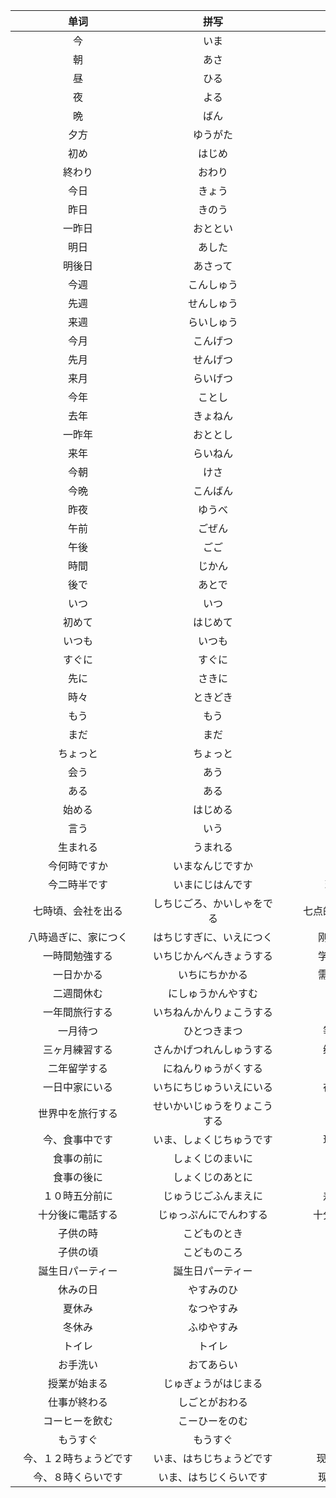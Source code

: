 | <div class="div200">单词</div> | <div  class="div200">拼写</div> | <div  class="div200">词义</div> | <div  class="div200">词性</div> |
| :----------------------------: | :-----------------------------: | :-----------------------------: | :-----------------------------: |
|               今               |              いま               |              现在               |              名词               |
|               朝               |              あさ               |              早上               |              名词               |
|               昼               |              ひる               |              中午               |              名词               |
|               夜               |              よる               |              晚上               |              名词               |
|               晩               |              ばん               |              晚上               |              名词               |
|              夕方              |            ゆうがた             |              晚上               |              名词               |
|              初め              |             はじめ              |              开始               |              名词               |
|             終わり             |             おわり              |              结束               |              名词               |
|              今日              |             きょう              |              今天               |              名词               |
|              昨日              |             きのう              |              昨天               |              名词               |
|             一昨日             |            おととい             |              前天               |              名词               |
|              明日              |             あした              |              明天               |              名词               |
|             明後日             |            あさって             |              后天               |              名词               |
|              今週              |           こんしゅう            |              这周               |              名词               |
|              先週              |           せんしゅう            |              上周               |              名词               |
|              来週              |           らいしゅう            |              下周               |              名词               |
|              今月              |            こんげつ             |             这个月              |              名词               |
|              先月              |            せんげつ             |             上个月              |              名词               |
|              来月              |            らいげつ             |             下个月              |              名词               |
|              今年              |             ことし              |              今年               |              名词               |
|              去年              |            きょねん             |              去年               |              名词               |
|             一昨年             |            おととし             |              前年               |              名词               |
|              来年              |            らいねん             |              明年               |              名词               |
|              今朝              |              けさ               |              今早               |              名词               |
|              今晩              |            こんばん             |              今晚               |              名词               |
|              昨夜              |             ゆうべ              |              昨晚               |              名词               |
|              午前              |             ごぜん              |              午前               |              名词               |
|              午後              |              ごご               |              午后               |              名词               |
|              時間              |             じかん              |              时间               |              名词               |
|              後で              |             あとで              |              之后               |              名词               |
|              いつ              |              いつ               |            什么时候             |             疑问词              |
|             初めて             |            はじめて             |              开始               |              副词               |
|             いつも             |             いつも              |              总是               |              副词               |
|             すぐに             |             すぐに              |              即将               |              副词               |
|              先に              |             さきに              |               先                |              副词               |
|              時々              |            ときどき             |              有时               |              副词               |
|              もう              |              もう               |              已经               |              副词               |
|              まだ              |              まだ               |              还没               |              副词               |
|            ちょっと            |            ちょっと             |              一点               |              副词               |
|              会う              |              あう               |              见面               |            五段动词             |
|              ある              |              ある               |               有                |            五段动词             |
|             始める             |            はじめる             |              开始               |            一段动词             |
|              言う              |              いう               |               说                |            五段动词             |
|            生まれる            |            うまれる             |              出生               |            一段动词             |
|          今何時ですか          |        いまなんじですか         |            现在几点             |              句子               |
|          今二時半です          |        いまにじはんです         |            现在2点半            |              句子               |
|       七時頃、会社を出る       |   しちじごろ、かいしゃをでる    |       七点的时候从公司走        |              句子               |
|      八時過ぎに、家につく      |    はちじすぎに、いえにつく     |          刚过八点到家           |              句子               |
|         一時間勉強する         |    いちじかんべんきょうする     |          学习一个小时           |              句子               |
|           一日かかる           |         いちにちかかる          |          需要花费一天           |              句子               |
|           二週間休む           |       にしゅうかんやすむ        |            休息两周             |              句子               |
|         一年間旅行する         |    いちねんかんりょこうする     |            旅行一年             |              句子               |
|            一月待つ            |          ひとつきまつ           |           等待一个月            |              句子               |
|         三ヶ月練習する         |    さんかげつれんしゅうする     |           练习三个月            |              句子               |
|          二年留学する          |      にねんりゅうがくする       |            留学两年             |              句子               |
|         一日中家にいる         |    いちにちじゅういえにいる     |           在家待一天            |              句子               |
|        世界中を旅行する        |  せいかいじゅうをりょこうする   |            环球旅行             |              句子               |
|         今、食事中です         |    いま、しょくじちゅうです     |           现在在吃饭            |              句子               |
|           食事の前に           |        しょくじのまいに         |             饭前做              |              句子               |
|           食事の後に           |        しょくじのあとに         |            吃完饭做             |              句子               |
|         １０時五分前に         |      じゅうじごふんまえに       |           差五分十点            |              句子               |
|        十分後に電話する        |     じゅっぷんにでんわする      |         十分钟后打电话          |              句子               |
|            子供の時            |          こどものとき           |             小时候              |              句子               |
|            子供の頃            |          こどものころ           |             小时候              |              句子               |
|        誕生日パーティー        |        誕生日パーティー         |            生日宴会             |              句子               |
|            休みの日            |           やすみのひ            |             休息日              |              句子               |
|             夏休み             |           なつやすみ            |              暑假               |              句子               |
|             冬休み             |           ふゆやすみ            |              寒假               |              句子               |
|             トイレ             |             トイレ              |             洗手间              |              句子               |
|            お手洗い            |           おてあらい            |              洗手               |              句子               |
|          授業が始まる          |      じゅぎょうがはじまる       |            开始上课             |              句子               |
|          仕事が終わる          |         しごとがおわる          |            工作结束             |              句子               |
|         コーヒーを飲む         |         こーひーをのむ          |             喝咖啡              |              句子               |
|            もうすぐ            |            もうすぐ             |              马上               |              副词               |
|     今、１２時ちょうどです     |    いま、はちじちょうどです     |          现在正好12点           |              句子               |
|       今、８時くらいです       |     いま、はちじくらいです      |          现在八点左右           |              句子               |



<style>

.div200{
    width: 200px;
    text-align: center;
}

</style>